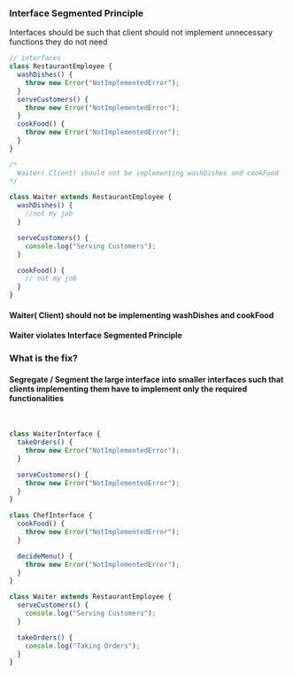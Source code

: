 ### Interface Segmented Principle

Interfaces should be such that client should not implement unnecessary functions they do not need 

```javascript
// interfaces
class RestaurantEmployee {
  washDishes() {
    throw new Error("NotImplementedError");
  }
  serveCustomers() {
    throw new Error("NotImplementedError");
  }
  cookFood() {
    throw new Error("NotImplementedError");
  }
}

/*
  Waiter( Client) should not be implementing washDishes and cookFood
*/

class Waiter extends RestaurantEmployee {
  washDishes() {
    //not my job
  }

  serveCustomers() {
    console.log("Serving Customers");
  }

  cookFood() {
    // not my job
  }
}
```

 #### Waiter( Client) should not be implementing washDishes and cookFood
 #### Waiter violates Interface Segmented Principle

 ### What is the fix?

 #### Segregate / Segment the large interface into smaller interfaces such that clients implementing them have to implement only the required functionalities
 <br/>

```javascript
class WaiterInterface {
  takeOrders() {
    throw new Error("NotImplementedError");
  }

  serveCustomers() {
    throw new Error("NotImplementedError");
  }
}

class ChefInterface {
  cookFood() {
    throw new Error("NotImplementedError");
  }

  decideMenu() {
    throw new Error("NotImplementedError");
  }
}

class Waiter extends RestaurantEmployee {
  serveCustomers() {
    console.log("Serving Customers");
  }

  takeOrders() {
    console.log("Taking Orders");
  }
}
```